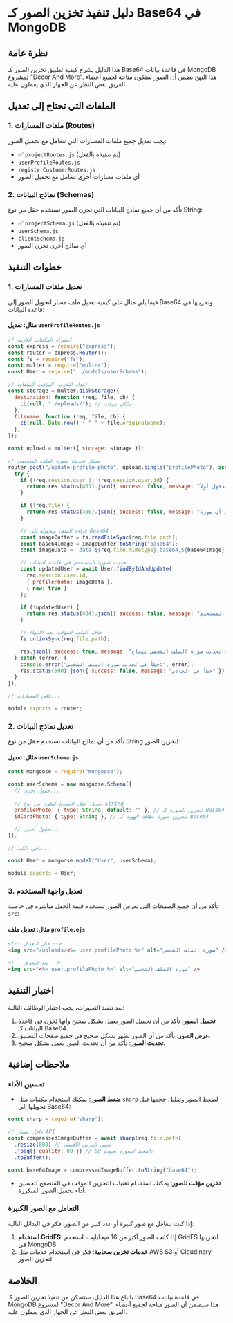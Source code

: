 # دليل تنفيذ تخزين الصور كـ Base64 في MongoDB

## نظرة عامة
هذا الدليل يشرح كيفية تطبيق تخزين الصور كـ Base64 في قاعدة بيانات MongoDB لمشروع "Decor And More". هذا النهج يضمن أن الصور ستكون متاحة لجميع أعضاء الفريق بغض النظر عن الجهاز الذي يعملون عليه.

## الملفات التي تحتاج إلى تعديل

### 1. ملفات المسارات (Routes)
يجب تعديل جميع ملفات المسارات التي تتعامل مع تحميل الصور:

- ✅ `projectRoutes.js` (تم تنفيذه بالفعل)
- `userProfileRoutes.js`
- `registerCustomerRoutes.js`
- أي ملفات مسارات أخرى تتعامل مع تحميل الصور

### 2. نماذج البيانات (Schemas)
تأكد من أن جميع نماذج البيانات التي تخزن الصور تستخدم حقل من نوع String:

- ✅ `projectSchema.js` (تم تنفيذه بالفعل)
- `userSchema.js`
- `clientSchema.js`
- أي نماذج أخرى تخزن الصور

## خطوات التنفيذ

### 1. تعديل ملفات المسارات

فيما يلي مثال على كيفية تعديل ملف مسار لتحويل الصور إلى Base64 وتخزينها في قاعدة البيانات:

#### مثال: تعديل `userProfileRoutes.js`

```javascript
// استيراد المكتبات اللازمة
const express = require("express");
const router = express.Router();
const fs = require("fs");
const multer = require("multer");
const User = require("../models/userSchema");

// إعداد التخزين المؤقت للملفات
const storage = multer.diskStorage({
  destination: function (req, file, cb) {
    cb(null, "./uploads/"); // مكان مؤقت
  },
  filename: function (req, file, cb) {
    cb(null, Date.now() + "-" + file.originalname);
  },
});

const upload = multer({ storage: storage });

// مسار تحديث صورة الملف الشخصي
router.post("/update-profile-photo", upload.single("profilePhoto"), async (req, res) => {
  try {
    if (!req.session.user || !req.session.user.id) {
      return res.status(401).json({ success: false, message: "يرجى تسجيل الدخول أولاً" });
    }

    if (!req.file) {
      return res.status(400).json({ success: false, message: "لم يتم تحميل أي صورة" });
    }

    // قراءة الملف وتحويله إلى Base64
    const imageBuffer = fs.readFileSync(req.file.path);
    const base64Image = imageBuffer.toString("base64");
    const imageData = `data:${req.file.mimetype};base64,${base64Image}`;

    // تحديث صورة المستخدم في قاعدة البيانات
    const updatedUser = await User.findByIdAndUpdate(
      req.session.user.id,
      { profilePhoto: imageData },
      { new: true }
    );

    if (!updatedUser) {
      return res.status(404).json({ success: false, message: "لم يتم العثور على المستخدم" });
    }

    // حذف الملف المؤقت بعد الانتهاء
    fs.unlinkSync(req.file.path);

    res.json({ success: true, message: "تم تحديث صورة الملف الشخصي بنجاح" });
  } catch (error) {
    console.error("خطأ في تحديث صورة الملف الشخصي:", error);
    res.status(500).json({ success: false, message: "خطأ في الخادم" });
  }
});

// باقي المسارات...

module.exports = router;
```

### 2. تعديل نماذج البيانات

تأكد من أن نماذج البيانات تستخدم حقل من نوع String لتخزين الصور:

#### مثال: تعديل `userSchema.js`

```javascript
const mongoose = require("mongoose");

const userSchema = new mongoose.Schema({
  // حقول أخرى...
  
  // تعديل حقل الصورة ليكون من نوع String
  profilePhoto: { type: String, default: "" }, // لتخزين الصورة كـ Base64
  idCardPhoto: { type: String }, // لتخزين صورة بطاقة الهوية كـ Base64
  
  // حقول أخرى...
});

// باقي الكود...

const User = mongoose.model("User", userSchema);

module.exports = User;
```

### 3. تعديل واجهة المستخدم

تأكد من أن جميع الصفحات التي تعرض الصور تستخدم قيمة الحقل مباشرة في خاصية `src`:

#### مثال: تعديل ملف `profile.ejs`

```html
<!-- قبل التعديل -->
<img src="/uploads/<%= user.profilePhoto %>" alt="صورة الملف الشخصي" />

<!-- بعد التعديل -->
<img src="<%= user.profilePhoto %>" alt="صورة الملف الشخصي" />
```

## اختبار التنفيذ

بعد تنفيذ التغييرات، يجب اختبار الوظائف التالية:

1. **تحميل الصور**: تأكد من أن تحميل الصور يعمل بشكل صحيح وأنها تُخزن في قاعدة البيانات كـ Base64.
2. **عرض الصور**: تأكد من أن الصور تظهر بشكل صحيح في جميع صفحات التطبيق.
3. **تحديث الصور**: تأكد من أن تحديث الصور يعمل بشكل صحيح.

## ملاحظات إضافية

### تحسين الأداء

- **ضغط الصور**: يمكنك استخدام مكتبات مثل `sharp` لضغط الصور وتقليل حجمها قبل تحويلها إلى Base64:

```javascript
const sharp = require("sharp");

// داخل مسار API
const compressedImageBuffer = await sharp(req.file.path)
  .resize(800) // تعيين العرض الأقصى
  .jpeg({ quality: 80 }) // ضغط الصورة بجودة 80%
  .toBuffer();

const base64Image = compressedImageBuffer.toString("base64");
```

- **تخزين مؤقت للصور**: يمكنك استخدام تقنيات التخزين المؤقت في المتصفح لتحسين أداء تحميل الصور المتكررة.

### التعامل مع الصور الكبيرة

إذا كنت تتعامل مع صور كبيرة أو عدد كبير من الصور، فكر في البدائل التالية:

1. **استخدام GridFS**: إذا كانت الصور أكبر من 16 ميجابايت، استخدم GridFS لتخزينها في MongoDB.
2. **خدمات تخزين سحابية**: فكر في استخدام خدمات مثل AWS S3 أو Cloudinary لتخزين الصور.

## الخلاصة

باتباع هذا الدليل، ستتمكن من تنفيذ تخزين الصور كـ Base64 في قاعدة بيانات MongoDB لمشروع "Decor And More". هذا سيضمن أن الصور متاحة لجميع أعضاء الفريق بغض النظر عن الجهاز الذي يعملون عليه.
